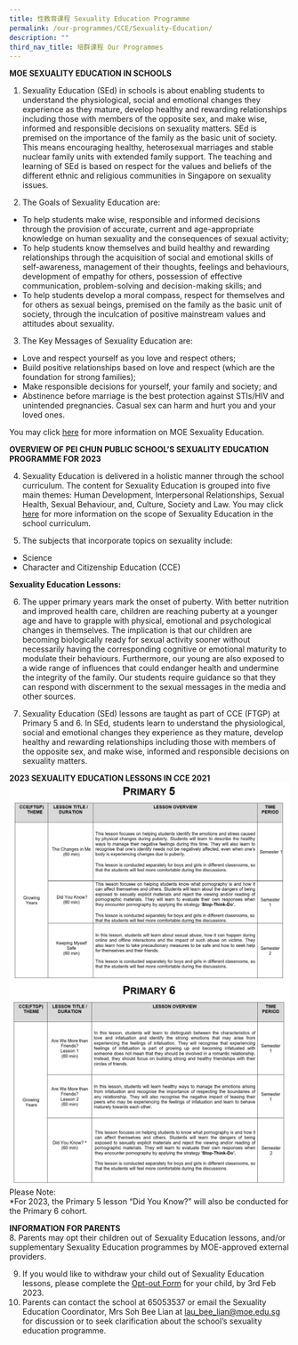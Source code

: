 ```yaml
---
title: 性教育课程 Sexuality Education Programme
permalink: /our-programmes/CCE/Sexuality-Education/
description: ""
third_nav_title: 培群课程 Our Programmes
---
```


<b>MOE SEXUALITY EDUCATION IN SCHOOLS</b>

1. Sexuality Education (SEd) in schools is about enabling students to understand the physiological, social and emotional changes they experience as they mature, develop healthy and rewarding relationships including those with members of the opposite sex, and make wise, informed and responsible decisions on sexuality matters. SEd is premised on the importance of the family as the basic unit of society. This means encouraging healthy, heterosexual marriages and stable nuclear family units with extended family support. The teaching and learning of SEd is based on respect for the values and beliefs of the different ethnic and religious communities in Singapore on sexuality issues.

2. The Goals of Sexuality Education are:<br>
* To help students make wise, responsible and informed decisions through the provision of accurate, current and age-appropriate knowledge on human sexuality and the consequences of sexual activity;<br>
* To help students know themselves and build healthy and rewarding relationships through the acquisition of social and emotional skills of self-awareness, management of their thoughts, feelings and behaviours, development of empathy for others, possession of effective communication, problem-solving and decision-making skills; and<br>
* To help students develop a moral compass, respect for themselves and for others as sexual beings, premised on the family as the basic unit of society, through the inculcation of positive mainstream values and attitudes about sexuality.
 
3. The Key Messages of Sexuality Education are:<br>
* Love and respect yourself as you love and respect others;<br>
* Build positive relationships based on love and respect (which are the foundation for strong families);<br>
* Make responsible decisions for yourself, your family and society; and<br>
* Abstinence before marriage is the best protection against STIs/HIV and unintended pregnancies. Casual sex can harm and hurt you and your loved ones.


You may click [here](https://go.gov.sg/moe-sexuality-education) for more information on MOE Sexuality Education. 

<b>OVERVIEW OF PEI CHUN PUBLIC SCHOOL’S SEXUALITY EDUCATION PROGRAMME FOR 2023</b>

4.	Sexuality Education is delivered in a holistic manner through the school curriculum. The content for Sexuality Education is grouped into five main themes: Human Development, Interpersonal Relationships, Sexual Health, Sexual Behaviour, and, Culture, Society and Law. You may click [here](https://go.gov.sg/moe-sexuality-education-scope) for more information on the scope of Sexuality Education in the school curriculum.

5. The subjects that incorporate topics on sexuality include:
* Science 
* Character and Citizenship Education (CCE)

<b>Sexuality Education Lessons: </b>

6. The upper primary years mark the onset of puberty. With better nutrition and improved health care, children are reaching puberty at a younger age and have to grapple with physical, emotional and psychological changes in themselves. The implication is that our children are becoming biologically ready for sexual activity sooner without necessarily having the corresponding cognitive or emotional maturity to modulate their behaviours. Furthermore, our young are also exposed to a wide range of influences that could endanger health and undermine the integrity of the family. Our students require guidance so that they can respond with discernment to the sexual messages in the media and other sources.

7. Sexuality Education (SEd) lessons are taught as part of CCE (FTGP) at Primary 5 and 6. In SEd, students learn to understand the physiological, social and emotional changes they experience as they mature, develop healthy and rewarding relationships including those with members of the opposite sex, and make wise, informed and responsible decisions on sexuality matters. 


<b>2023 SEXUALITY EDUCATION LESSONS IN CCE 2021 </b>
![Sed1](/images/Our%20Programmes/Sed1.jpg)<br>
![Sed2](/images/Our%20Programmes/Sed2.jpg)
Please Note:<br>
*For 2023, the Primary 5 lesson “Did You Know?” will also be conducted for the Primary 6 cohort. 

<b>INFORMATION FOR PARENTS</b><br>
8.	Parents may opt their children out of Sexuality Education lessons, and/or supplementary Sexuality Education programmes by MOE-approved external providers. 

9.  If you would like to withdraw your child out of Sexuality Education lessons, please complete the [Opt-out Form](https://form.gov.sg/63c3df2bbef23b00112c3d27) for your child, by 3rd Feb 2023.  
10.	Parents can contact the school at 65053537 or email the Sexuality Education Coordinator, Mrs Soh Bee Lian at lau_bee_lian@moe.edu.sg for discussion or to seek clarification about the school’s sexuality education programme.